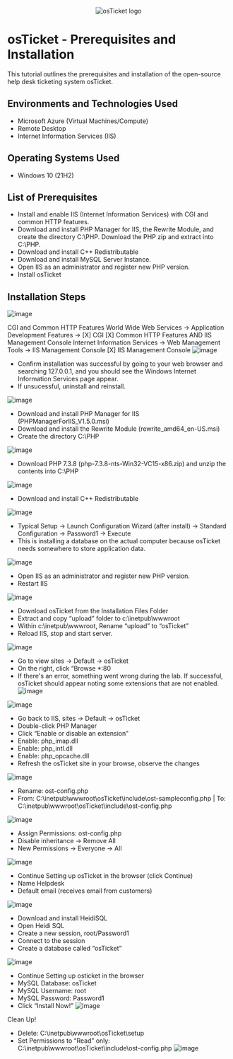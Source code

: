 <p align="center">
<img src="https://i.imgur.com/Clzj7Xs.png" alt="osTicket logo"/>
</p>

<h1>osTicket - Prerequisites and Installation</h1>
This tutorial outlines the prerequisites and installation of the open-source help desk ticketing system osTicket.<br />


<h2>Environments and Technologies Used</h2>

- Microsoft Azure (Virtual Machines/Compute)
- Remote Desktop
- Internet Information Services (IIS)

<h2>Operating Systems Used </h2>

- Windows 10</b> (21H2)

<h2>List of Prerequisites</h2>

- Install and enable IIS (Internet Information Services) with CGI and common HTTP features.
- Download and install PHP Manager for IIS, the Rewrite Module, and create the directory C:\PHP. Download the PHP zip and extract into C:\PHP.
- Download and install C++ Redistributable
- Download and install MySQL Server Instance.
- Open IIS as an administrator and register new PHP version.
- Install osTicket

<h2>Installation Steps</h2>


![image](https://github.com/michaelpeters2/osticket-prereqs/assets/141062110/3e49c548-29a0-434b-805e-6a7446cd8a1a)



CGI and Common HTTP Features
World Wide Web Services -> Application Development Features ->
[X] CGI
[X] Common HTTP Features
AND IIS Management Console
Internet Information Services -> Web Management Tools -> IIS Management Console
	[X] IIS Management Console
![image](https://github.com/michaelpeters2/osticket-prereqs/assets/141062110/54a4f406-c1cc-4d4f-8ec4-1315608abd61)
- Confirm installation was successful by going to your web browser and searching 127.0.0.1, and you should see the Windows Internet Information Services page appear.
- If unsucessful, uninstall and reinstall.


![image](https://github.com/michaelpeters2/osticket-prereqs/assets/141062110/1396e03b-ab00-4018-bd68-7d9ab396df76)
- Download and install PHP Manager for IIS (PHPManagerForIIS_V1.5.0.msi)
- Download and install the Rewrite Module (rewrite_amd64_en-US.msi)
- Create the directory C:\PHP

![image](https://github.com/michaelpeters2/osticket-prereqs/assets/141062110/37ca2f0b-a521-43c5-8faf-cbd1a591b959)
- Download PHP 7.3.8 (php-7.3.8-nts-Win32-VC15-x86.zip) and unzip the contents into C:\PHP

![image](https://github.com/michaelpeters2/osticket-prereqs/assets/141062110/4c3f973c-8d75-4133-ac73-0ea50bcba028)
- Download and install C++ Redistributable

![image](https://github.com/michaelpeters2/osticket-prereqs/assets/141062110/e3b06aff-1b8c-4583-9109-b495f6d7f70f)
- Typical Setup -> Launch Configuration Wizard (after install) -> Standard Configuration -> Password1 -> Execute
- This is installing a database on the actual computer because osTicket needs somewhere to store application data.

![image](https://github.com/michaelpeters2/osticket-prereqs/assets/141062110/1ddd91a3-4fe4-4415-a828-f20758e59371)
- Open IIS as an administrator and register new PHP version.
- Restart IIS

![image](https://github.com/michaelpeters2/osticket-prereqs/assets/141062110/b040ade3-47a4-42c2-bd52-4ef389883c05)
- Download osTicket from the Installation Files Folder
- Extract and copy “upload” folder to c:\inetpub\wwwroot
- Within c:\inetpub\wwwroot, Rename “upload” to “osTicket”
- Reload IIS, stop and start server.

![image](https://github.com/michaelpeters2/osticket-prereqs/assets/141062110/3d4a6184-071f-4137-be17-f1b39534f4e7)
- Go to view sites -> Default -> osTicket
- On the right, click “Browse *:80
- If there's an error, something went wrong during the lab. If successful, osTicket should appear noting some extensions that are not enabled.
![image](https://github.com/michaelpeters2/osticket-prereqs/assets/141062110/10e92783-7412-4bd6-82a8-d3301f8025ed)

![image](https://github.com/michaelpeters2/osticket-prereqs/assets/141062110/a2e7a245-5cf6-4bec-b534-82a6abfafc89)
- Go back to IIS, sites -> Default -> osTicket
- Double-click PHP Manager
- Click “Enable or disable an extension”
- Enable: php_imap.dll
- Enable: php_intl.dll
- Enable: php_opcache.dll
- Refresh the osTicket site in your browse, observe the changes

![image](https://github.com/michaelpeters2/osticket-prereqs/assets/141062110/e2ae0cac-4902-4247-a135-dfa55ebe3974)
- Rename: ost-config.php
- From: C:\inetpub\wwwroot\osTicket\include\ost-sampleconfig.php | To: C:\inetpub\wwwroot\osTicket\include\ost-config.php

![image](https://github.com/michaelpeters2/osticket-prereqs/assets/141062110/aaa18d6f-390f-4d89-afd7-54828746dd17)
- Assign Permissions: ost-config.php
- Disable inheritance -> Remove All
- New Permissions -> Everyone -> All

![image](https://github.com/michaelpeters2/osticket-prereqs/assets/141062110/06248f7c-aac9-42f2-bda7-27e5eaa735e8)
- Continue Setting up osTicket in the browser (click Continue)
- Name Helpdesk
- Default email (receives email from customers)

![image](https://github.com/michaelpeters2/osticket-prereqs/assets/141062110/659c5916-b3aa-4a0a-9afe-2c45fc7bfbf5)
- Download and install HeidiSQL
- Open Heidi SQL
- Create a new session, root/Password1
- Connect to the session
- Create a database called “osTicket”

![image](https://github.com/michaelpeters2/osticket-prereqs/assets/141062110/d532500e-15a1-4a10-ad4e-9a2dce5960af)
- Continue Setting up osticket in the browser
- MySQL Database: osTicket
- MySQL Username: root
- MySQL Password: Password1
- Click “Install Now!”
![image](https://github.com/michaelpeters2/osticket-prereqs/assets/141062110/faf74130-b3f5-4fe6-9c4f-f21758f65145)

Clean Up!
- Delete: C:\inetpub\wwwroot\osTicket\setup
- Set Permissions to “Read” only: C:\inetpub\wwwroot\osTicket\include\ost-config.php
![image](https://github.com/michaelpeters2/osticket-prereqs/assets/141062110/77bab00b-0e78-4eb6-80cb-38bf0d71f433)
